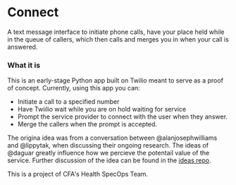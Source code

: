Connect
=======

A text message interface to initiate phone calls, have your place held while in the queue of callers, which then calls and merges you in when your call is answered.

### What it is

This is an early-stage Python app built on Twilio meant to serve as a proof of concept. Currently, using this app you can:

- Initiate a call to a specified number
- Have Twiilio wait while you are on hold waiting for service
- Prompt the service provider to connect with the user when they answer.
- Merge the callers when the prompt is accepted.

The origina idea was from a conversation between @alanjosephwilliams and @lippytak, when discussing their ongoing research. The ideas of @daguar greatly influence how we percieve the potentail value of the service. Further discussion of the idea can be found in the [ideas repo](https://github.com/codeforamerica/health-project-ideas/issues/38).

This is a project of CFA's Health SpecOps Team.